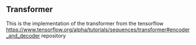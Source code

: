 ## Transformer

This is the implementation of the transformer from the tensorflow https://www.tensorflow.org/alpha/tutorials/sequences/transformer#encoder_and_decoder repository

